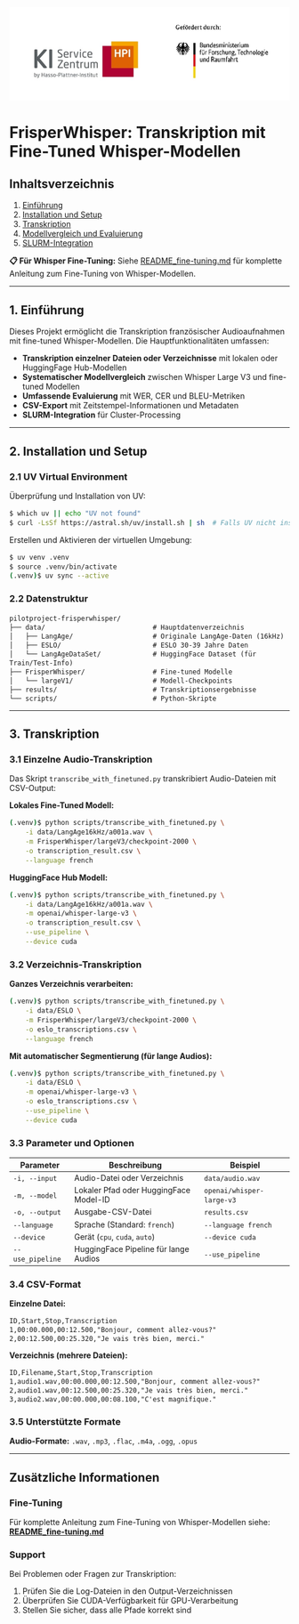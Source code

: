 <div style="background-color: #ffffff; color: #000000; padding: 10px;">
<img src="img\logo_aisc_bmftr.jpg">
</div>

# FrisperWhisper: Transkription mit Fine-Tuned Whisper-Modellen

## Inhaltsverzeichnis

1. [Einführung](#1-einführung)
2. [Installation und Setup](#2-installation-und-setup)
3. [Transkription](#3-transkription)
4. [Modellvergleich und Evaluierung](#4-modellvergleich-und-evaluierung)
5. [SLURM-Integration](#5-slurm-integration)

**📋 Für Whisper Fine-Tuning:** Siehe [README_fine-tuning.md](README_fine-tuning.md) für komplette Anleitung zum Fine-Tuning von Whisper-Modellen.

---

## 1. Einführung

Dieses Projekt ermöglicht die Transkription französischer Audioaufnahmen mit fine-tuned Whisper-Modellen. Die Hauptfunktionalitäten umfassen:

- **Transkription einzelner Dateien oder Verzeichnisse** mit lokalen oder HuggingFage Hub-Modellen
- **Systematischer Modellvergleich** zwischen Whisper Large V3 und fine-tuned Modellen
- **Umfassende Evaluierung** mit WER, CER und BLEU-Metriken
- **CSV-Export** mit Zeitstempel-Informationen und Metadaten
- **SLURM-Integration** für Cluster-Processing

---

## 2. Installation und Setup

### 2.1 UV Virtual Environment

Überprüfung und Installation von UV:

```bash
$ which uv || echo "UV not found"
$ curl -LsSf https://astral.sh/uv/install.sh | sh  # Falls UV nicht installiert
```

Erstellen und Aktivieren der virtuellen Umgebung:

```bash
$ uv venv .venv
$ source .venv/bin/activate
(.venv)$ uv sync --active
```

### 2.2 Datenstruktur

```
pilotproject-frisperwhisper/
├── data/                           # Hauptdatenverzeichnis
│   ├── LangAge/                    # Originale LangAge-Daten (16kHz)
│   ├── ESLO/                       # ESLO 30-39 Jahre Daten
│   └── LangAgeDataSet/             # HuggingFace Dataset (für Train/Test-Info)
├── FrisperWhisper/                 # Fine-tuned Modelle
│   └── largeV1/                    # Modell-Checkpoints
├── results/                        # Transkriptionsergebnisse
└── scripts/                        # Python-Skripte
```

---

## 3. Transkription

### 3.1 Einzelne Audio-Transkription

Das Skript `transcribe_with_finetuned.py` transkribiert Audio-Dateien mit CSV-Output:

**Lokales Fine-Tuned Modell:**

```bash
(.venv)$ python scripts/transcribe_with_finetuned.py \
    -i data/LangAge16kHz/a001a.wav \
    -m FrisperWhisper/largeV3/checkpoint-2000 \
    -o transcription_result.csv \
    --language french
```

**HuggingFace Hub Modell:**

```bash
(.venv)$ python scripts/transcribe_with_finetuned.py \
    -i data/LangAge16kHz/a001a.wav \
    -m openai/whisper-large-v3 \
    -o transcription_result.csv \
    --use_pipeline \
    --device cuda
```

### 3.2 Verzeichnis-Transkription

**Ganzes Verzeichnis verarbeiten:**

```bash
(.venv)$ python scripts/transcribe_with_finetuned.py \
    -i data/ESLO \
    -m FrisperWhisper/largeV3/checkpoint-2000 \
    -o eslo_transcriptions.csv \
    --language french
```

**Mit automatischer Segmentierung (für lange Audios):**

```bash
(.venv)$ python scripts/transcribe_with_finetuned.py \
    -i data/ESLO \
    -m openai/whisper-large-v3 \
    -o eslo_transcriptions.csv \
    --use_pipeline \
    --device cuda
```

### 3.3 Parameter und Optionen

| Parameter | Beschreibung | Beispiel |
|-----------|-------------|----------|
| `-i, --input` | Audio-Datei oder Verzeichnis | `data/audio.wav` |
| `-m, --model` | Lokaler Pfad oder HuggingFace Model-ID | `openai/whisper-large-v3` |
| `-o, --output` | Ausgabe-CSV-Datei | `results.csv` |
| `--language` | Sprache (Standard: `french`) | `--language french` |
| `--device` | Gerät (`cpu`, `cuda`, `auto`) | `--device cuda` |
| `--use_pipeline` | HuggingFace Pipeline für lange Audios | `--use_pipeline` |

### 3.4 CSV-Format

**Einzelne Datei:**
```csv
ID,Start,Stop,Transcription
1,00:00.000,00:12.500,"Bonjour, comment allez-vous?"
2,00:12.500,00:25.320,"Je vais très bien, merci."
```

**Verzeichnis (mehrere Dateien):**
```csv
ID,Filename,Start,Stop,Transcription
1,audio1.wav,00:00.000,00:12.500,"Bonjour, comment allez-vous?"
2,audio1.wav,00:12.500,00:25.320,"Je vais très bien, merci."
3,audio2.wav,00:00.000,00:08.100,"C'est magnifique."
```

### 3.5 Unterstützte Formate

**Audio-Formate:** `.wav`, `.mp3`, `.flac`, `.m4a`, `.ogg`, `.opus`

---

## Zusätzliche Informationen

### Fine-Tuning

Für komplette Anleitung zum Fine-Tuning von Whisper-Modellen siehe: **[README_fine-tuning.md](README_fine-tuning.md)**

### Support

Bei Problemen oder Fragen zur Transkription:
1. Prüfen Sie die Log-Dateien in den Output-Verzeichnissen
2. Überprüfen Sie CUDA-Verfügbarkeit für GPU-Verarbeitung
3. Stellen Sie sicher, dass alle Pfade korrekt sind